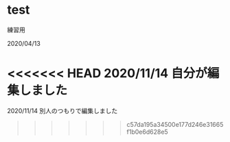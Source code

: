 # test
練習用

2020/04/13

<<<<<<< HEAD
2020/11/14
自分が編集しました
=======

2020/11/14
別人のつもりで編集しました
>>>>>>> c57da195a34500e177d246e31665f1b0e6d628e5
